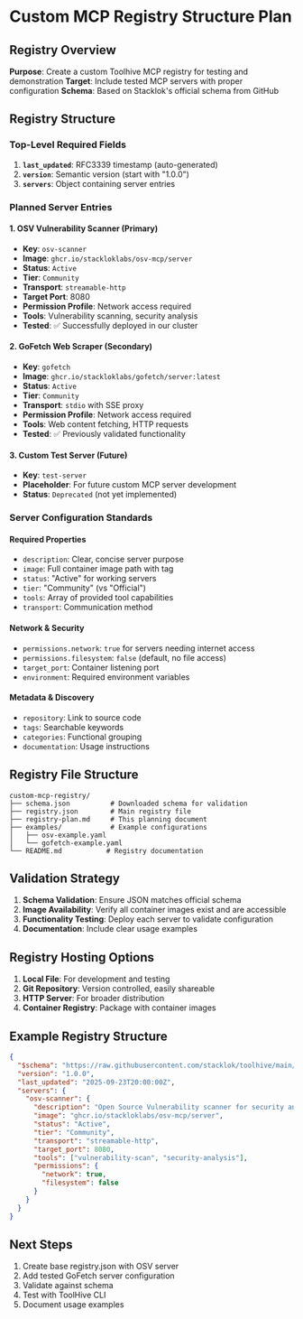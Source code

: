 # Custom MCP Registry Structure Plan

## Registry Overview
**Purpose**: Create a custom Toolhive MCP registry for testing and demonstration
**Target**: Include tested MCP servers with proper configuration
**Schema**: Based on Stacklok's official schema from GitHub

## Registry Structure

### Top-Level Required Fields
1. **`last_updated`**: RFC3339 timestamp (auto-generated)
2. **`version`**: Semantic version (start with "1.0.0")
3. **`servers`**: Object containing server entries

### Planned Server Entries

#### 1. **OSV Vulnerability Scanner** (Primary)
- **Key**: `osv-scanner`
- **Image**: `ghcr.io/stackloklabs/osv-mcp/server`
- **Status**: `Active`
- **Tier**: `Community`
- **Transport**: `streamable-http`
- **Target Port**: 8080
- **Permission Profile**: Network access required
- **Tools**: Vulnerability scanning, security analysis
- **Tested**: ✅ Successfully deployed in our cluster

#### 2. **GoFetch Web Scraper** (Secondary)
- **Key**: `gofetch`
- **Image**: `ghcr.io/stackloklabs/gofetch/server:latest`
- **Status**: `Active`
- **Tier**: `Community`
- **Transport**: `stdio` with SSE proxy
- **Permission Profile**: Network access required
- **Tools**: Web content fetching, HTTP requests
- **Tested**: ✅ Previously validated functionality

#### 3. **Custom Test Server** (Future)
- **Key**: `test-server`
- **Placeholder**: For future custom MCP server development
- **Status**: `Deprecated` (not yet implemented)

### Server Configuration Standards

#### Required Properties
- `description`: Clear, concise server purpose
- `image`: Full container image path with tag
- `status`: "Active" for working servers
- `tier`: "Community" (vs "Official")
- `tools`: Array of provided tool capabilities
- `transport`: Communication method

#### Network & Security
- `permissions.network`: `true` for servers needing internet access
- `permissions.filesystem`: `false` (default, no file access)
- `target_port`: Container listening port
- `environment`: Required environment variables

#### Metadata & Discovery
- `repository`: Link to source code
- `tags`: Searchable keywords
- `categories`: Functional grouping
- `documentation`: Usage instructions

## Registry File Structure
```
custom-mcp-registry/
├── schema.json          # Downloaded schema for validation
├── registry.json        # Main registry file
├── registry-plan.md     # This planning document
├── examples/            # Example configurations
│   ├── osv-example.yaml
│   └── gofetch-example.yaml
└── README.md           # Registry documentation
```

## Validation Strategy
1. **Schema Validation**: Ensure JSON matches official schema
2. **Image Availability**: Verify all container images exist and are accessible
3. **Functionality Testing**: Deploy each server to validate configuration
4. **Documentation**: Include clear usage examples

## Registry Hosting Options
1. **Local File**: For development and testing
2. **Git Repository**: Version controlled, easily shareable
3. **HTTP Server**: For broader distribution
4. **Container Registry**: Package with container images

## Example Registry Structure
```json
{
  "$schema": "https://raw.githubusercontent.com/stacklok/toolhive/main/pkg/registry/data/schema.json",
  "version": "1.0.0",
  "last_updated": "2025-09-23T20:00:00Z",
  "servers": {
    "osv-scanner": {
      "description": "Open Source Vulnerability scanner for security analysis",
      "image": "ghcr.io/stackloklabs/osv-mcp/server",
      "status": "Active",
      "tier": "Community",
      "transport": "streamable-http",
      "target_port": 8080,
      "tools": ["vulnerability-scan", "security-analysis"],
      "permissions": {
        "network": true,
        "filesystem": false
      }
    }
  }
}
```

## Next Steps
1. Create base registry.json with OSV server
2. Add tested GoFetch server configuration
3. Validate against schema
4. Test with ToolHive CLI
5. Document usage examples